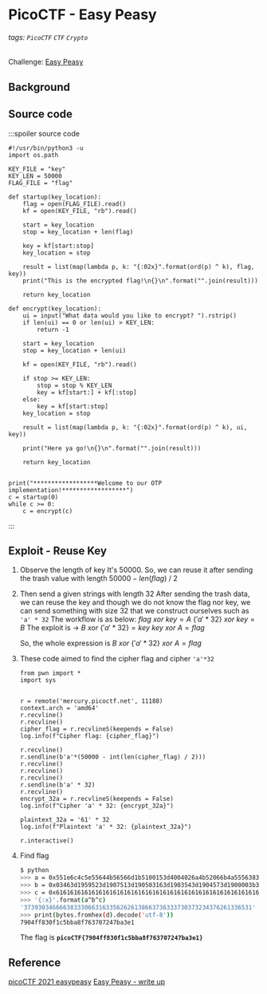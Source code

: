 # PicoCTF - Easy Peasy
###### tags: `PicoCTF` `CTF` `Crypto`
Challenge: [Easy Peasy]()

## Background

## Source code
:::spoiler source code
```python=
#!/usr/bin/python3 -u
import os.path

KEY_FILE = "key"
KEY_LEN = 50000
FLAG_FILE = "flag"

def startup(key_location):
	flag = open(FLAG_FILE).read()
	kf = open(KEY_FILE, "rb").read()

	start = key_location
	stop = key_location + len(flag)

	key = kf[start:stop]
	key_location = stop

	result = list(map(lambda p, k: "{:02x}".format(ord(p) ^ k), flag, key))
	print("This is the encrypted flag!\n{}\n".format("".join(result)))

	return key_location

def encrypt(key_location):
	ui = input("What data would you like to encrypt? ").rstrip()
	if len(ui) == 0 or len(ui) > KEY_LEN:
		return -1

	start = key_location
	stop = key_location + len(ui)

	kf = open(KEY_FILE, "rb").read()

	if stop >= KEY_LEN:
		stop = stop % KEY_LEN
		key = kf[start:] + kf[:stop]
	else:
		key = kf[start:stop]
	key_location = stop

	result = list(map(lambda p, k: "{:02x}".format(ord(p) ^ k), ui, key))

	print("Here ya go!\n{}\n".format("".join(result)))

	return key_location


print("******************Welcome to our OTP implementation!******************")
c = startup(0)
while c >= 0:
	c = encrypt(c)

```
:::

## Exploit - Reuse Key
1. Observe the length of key
It's 50000. So, we can reuse it after sending the trash value with length $50000 - len(flag)\ /\ 2$
2. Then send a given strings with length 32
After sending the trash data, we can reuse the key and though we do not know the flag nor key, we can send something with size 32 that we construct ourselves such as `'a' * 32`
The workflow is as below:
$flag\ xor\ key = A$
$\{'a'*32\}\ xor\ key = B$
The exploit is $\to$
$B\ xor\ \{'a'*32\}=key$
$key\ xor\ A=flag$

    So, the whole expression is $B\ xor\ \{'a'*32\}\ xor\ A=flag$

3. These code aimed to find the cipher flag and cipher `'a'*32`
    ```python!=
    from pwn import *
    import sys


    r = remote('mercury.picoctf.net', 11188)
    context.arch = 'amd64'
    r.recvline()
    r.recvline()
    cipher_flag = r.recvlineS(keepends = False)
    log.info(f"Cipher flag: {cipher_flag}")

    r.recvline()
    r.sendline(b'a'*(50000 - int(len(cipher_flag) / 2)))
    r.recvline()
    r.recvline()
    r.recvline()
    r.sendline(b'a' * 32)
    r.recvline()
    encrypt_32a = r.recvlineS(keepends = False)
    log.info(f"Cipher 'a' * 32: {encrypt_32a}")

    plaintext_32a = '61' * 32
    log.info(f"Plaintext 'a' * 32: {plaintext_32a}")

    r.interactive()
    ```
4. Find flag
    ```bash
    $ python
    >>> a = 0x551e6c4c5e55644b56566d1b5100153d4004026a4b52066b4a5556383d4b0007
    >>> b = 0x03463d1959523d1907513d190503163d1903543d1904573d1900003b3d190457
    >>> c = 0x6161616161616161616161616161616161616161616161616161616161616161
    >>> '{:x}'.format(a^b^c)
    '3739303466663833306631633562626138663736333730373234376261336531'
    >>> print(bytes.fromhex(d).decode('utf-8'))
    7904ff830f1c5bba8f763707247ba3e1
    ```
    The flag is **`picoCTF{7904ff830f1c5bba8f763707247ba3e1}`**

## Reference
[picoCTF 2021 easypeasy](https://youtu.be/VodIW2TT_ag)
[Easy Peasy - write up](https://github.com/Dvd848/CTFs/blob/master/2021_picoCTF/Easy_Peasy.md)
